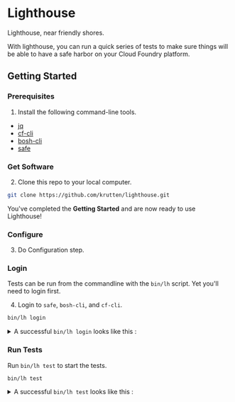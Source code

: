 # Lighthouse

Lighthouse, near friendly shores.

With lighthouse, you can run a quick series of tests to make sure things will be able to have a safe harbor on your Cloud Foundry platform.

## Getting Started

### Prerequisites

1. Install the following command-line tools.

* [jq](https://stedolan.github.io/jq/download/)
* [cf-cli](https://docs.cloudfoundry.org/cf-cli/install-go-cli.html)
* [bosh-cli](https://bosh.io/docs/cli-v2-install/)
* [safe](https://github.com/starkandwayne/safe#attention-homebrew-users)

### Get Software

2. Clone this repo to your local computer.

```bash
git clone https://github.com/krutten/lighthouse.git
```

You've completed the **Getting Started** and are now ready to use Lighthouse!

### Configure

3. Do Configuration step.

### Login

Tests can be run from the commandline with the `bin/lh` script.  Yet you'll need to login first.

4. Login to `safe`, `bosh-cli`, and `cf-cli`.

```bash
bin/lh login
```

<p><details><summary>A successful <code>bin/lh login</code> looks like this :</summary>

```bash
$ bin/lh login
Now targeting lab at https://10.200.130.4

Please enter your vault token...
Authenticating against  at https://10.200.130.4
Token:
Using environment '10.200.195.1' as anonymous user

Name      xjkevin-bosh
UUID      7fc1393a-05b8-4312-a000-05f532a32465
Version   268.2.0 (00000000)
CPI       vsphere_cpi
Features  compiled_package_cache: disabled
          config_server: enabled
          local_dns: enabled
          power_dns: disabled
          snapshots: disabled
User      (not logged in)

Succeeded
Successfully authenticated with UAA

Succeeded
Setting api endpoint to https://api.system.xjkevin.scalecf.net...
OK

api endpoint:   https://api.system.xjkevin.scalecf.net
api version:    2.114.0
API endpoint: https://api.system.xjkevin.scalecf.net
Authenticating...
OK
Use 'cf target' to view or set your target org and space.
api endpoint:   https://api.system.xjkevin.scalecf.net
api version:    2.114.0
user:           admin
org:            system
space:          dev
```

</details></p>

### Run Tests

Run `bin/lh test` to start the tests.

```bash
bin/lh test
```

<p><details><summary>A successful <code>bin/lh test</code> looks like this :</summary>

```bash
$ bin/lh test
-----------------
Running BOSH Tests
------------------
PASSED
-----------------
Running CF Tests
------------------
FAILED  Application data  validation for org 'starkandwayne'
REASON Org does not exist
FAILED  Application data  validation for org 'starkandwayne'
REASON Org does not exist
FAILED  Is feature flag diego_docker enabled?
FAILED  Is feature flag set_roles enabled?
REASON Feature flag set_roles does not exist
PASSED  Is feature flag env_var_visibility enabled?
PASSED  Is feature flag service_instance_sharing disabled?
FAILED  Is feature flag hide_marketplace_from_unauthenticated_users disabled?
REASON Feature flag hide_marketplace_from_unauthenticated_users does not exis
FAILED  Does org starkandwayne exist?
FAILED  Does org Idonotexist exist?
FAILED  Does org cfdev-org exist?
FAILED  Does the expected spaces exist in org cfdev-org?
REASON Org does not exit
FAILED  Does the expected spaces exist in org starkandwayne?
REASON Org does not exit
```

</details></p>